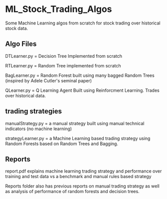 # ML_Stock_Trading_Algos
Some Machine Learning algos from scratch for stock trading over historical stock data. 

## Algo Files

DTLearner.py = Decision Tree Implemented from scratch

RTLearner.py = Random Tree implemented from scratch

BagLearner.py = Random Forest built using many bagged Random Trees (inspired by Adele Cutler's seminal paper)

QLearner.py = Q Learning Agent Built using Reinforcment Learning. Trades over historical data.

## trading strategies
manualStrategy.py = a manual strategy built using manual technical indicators (no machine learning)

strategyLearner.py = a Machine Learning based trading strategy using Random Forests based on Random Trees and Bagging.

## Reports
report.pdf explains machine learning trading strategy and performance over training and test data vs a benchmark and manual rules based strategy

Reports folder also has previous reports on manual trading strategy as well as analysis of performance of random forests and decision trees.
